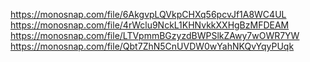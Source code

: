 https://monosnap.com/file/6AkgvpLQVkpCHXq56pcvJf1A8WC4UL
https://monosnap.com/file/4rWclu9NckL1KHNvkkXXHgBzMFDEAM
https://monosnap.com/file/LTVpmmBGzyzdBWPSlkZAwy7wOWR7YW
https://monosnap.com/file/Qbt7ZhN5CnUVDW0wYahNKQvYqyPUqk
